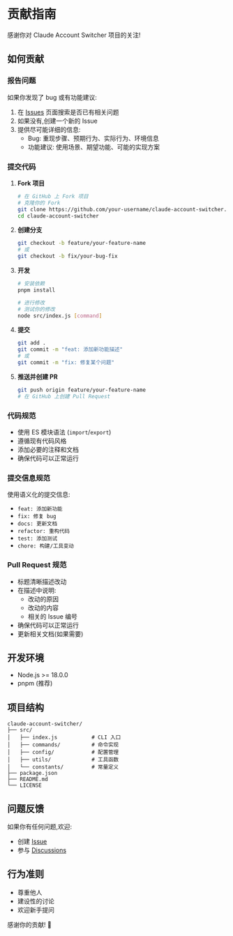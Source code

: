 # 贡献指南

感谢你对 Claude Account Switcher 项目的关注!

## 如何贡献

### 报告问题

如果你发现了 bug 或有功能建议:

1. 在 [Issues](https://github.com/156554395/claude-account-switcher/issues) 页面搜索是否已有相关问题
2. 如果没有,创建一个新的 Issue
3. 提供尽可能详细的信息:
   - Bug: 重现步骤、预期行为、实际行为、环境信息
   - 功能建议: 使用场景、期望功能、可能的实现方案

### 提交代码

1. **Fork 项目**
   ```bash
   # 在 GitHub 上 Fork 项目
   # 克隆你的 Fork
   git clone https://github.com/your-username/claude-account-switcher.git
   cd claude-account-switcher
   ```

2. **创建分支**
   ```bash
   git checkout -b feature/your-feature-name
   # 或
   git checkout -b fix/your-bug-fix
   ```

3. **开发**
   ```bash
   # 安装依赖
   pnpm install

   # 进行修改
   # 测试你的修改
   node src/index.js [command]
   ```

4. **提交**
   ```bash
   git add .
   git commit -m "feat: 添加新功能描述"
   # 或
   git commit -m "fix: 修复某个问题"
   ```

5. **推送并创建 PR**
   ```bash
   git push origin feature/your-feature-name
   # 在 GitHub 上创建 Pull Request
   ```

### 代码规范

- 使用 ES 模块语法 (`import`/`export`)
- 遵循现有代码风格
- 添加必要的注释和文档
- 确保代码可以正常运行

### 提交信息规范

使用语义化的提交信息:

- `feat: 添加新功能`
- `fix: 修复 bug`
- `docs: 更新文档`
- `refactor: 重构代码`
- `test: 添加测试`
- `chore: 构建/工具变动`

### Pull Request 规范

- 标题清晰描述改动
- 在描述中说明:
  - 改动的原因
  - 改动的内容
  - 相关的 Issue 编号
- 确保代码可以正常运行
- 更新相关文档(如果需要)

## 开发环境

- Node.js >= 18.0.0
- pnpm (推荐)

## 项目结构

```
claude-account-switcher/
├── src/
│   ├── index.js           # CLI 入口
│   ├── commands/          # 命令实现
│   ├── config/            # 配置管理
│   ├── utils/             # 工具函数
│   └── constants/         # 常量定义
├── package.json
├── README.md
└── LICENSE
```

## 问题反馈

如果你有任何问题,欢迎:

- 创建 [Issue](https://github.com/156554395/claude-account-switcher/issues)
- 参与 [Discussions](https://github.com/156554395/claude-account-switcher/discussions)

## 行为准则

- 尊重他人
- 建设性的讨论
- 欢迎新手提问

感谢你的贡献! 🎉

